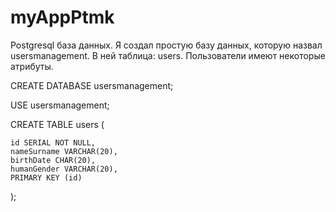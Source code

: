 # myAppPtmk

Postgresql база данных. Я создал простую базу данных, которую назвал usersmanagement. 
В ней таблица: users. Пользователи имеют некоторые атрибуты.

CREATE DATABASE usersmanagement;

USE usersmanagement;
 
CREATE TABLE users (

    id SERIAL NOT NULL,
    nameSurname VARCHAR(20),
    birthDate CHAR(20),
    humanGender VARCHAR(20),
    PRIMARY KEY (id)
    
);
